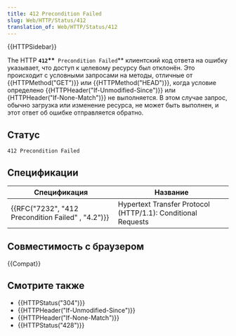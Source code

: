 ```yaml
---
title: 412 Precondition Failed
slug: Web/HTTP/Status/412
translation_of: Web/HTTP/Status/412
---
```

{{HTTPSidebar}}

The HTTP **`412`\*\***` Precondition Failed`\*\* клиентский код ответа на ошибку указывает, что доступ к целевому ресурсу был отклонён. Это происходит с условными запросами на методы, отличные от {{HTTPMethod("GET")}} или {{HTTPMethod("HEAD")}}, когда условие определено {{HTTPHeader("If-Unmodified-Since")}} или {HTTPHeader("If-None-Match")}} не выполняется. В этом случае запрос, обычно загрузка или изменение ресурса, не может быть выполнен, и этот ответ об ошибке отправляется обратно.

## Статус

```
412 Precondition Failed
```

## Спецификации

| Спецификация                                                         | Название                                                     |
| -------------------------------------------------------------------- | ------------------------------------------------------------ |
| {{RFC("7232", "412 Precondition Failed" , "4.2")}} | Hypertext Transfer Protocol (HTTP/1.1): Conditional Requests |

## Совместимость с браузером

{{Compat}}

## Смотрите также

- {{HTTPStatus("304")}}
- {{HTTPHeader("If-Unmodified-Since")}}
- {{HTTPHeader("If-None-Match")}}
- {{HTTPStatus("428")}}
